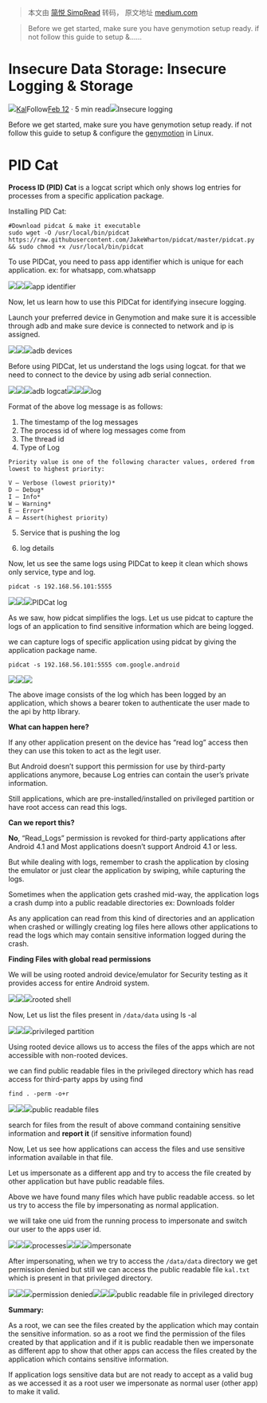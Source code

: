 > 本文由 [简悦 SimpRead](http://ksria.com/simpread/) 转码， 原文地址 [medium.com](https://medium.com/mobis3c/insecure-data-storage-insecure-logging-storage-bf50db1c4879)

> Before we get started, make sure you have genymotion setup ready. if not follow this guide to setup &......

Insecure Data Storage: Insecure Logging & Storage
=================================================

[![](https://miro.medium.com/fit/c/96/96/1*uTzz4c17GKaaSp47mMSkgw.jpeg)](https://3kal.medium.com/?source=post_page-----bf50db1c4879--------------------------------)[Kal](https://3kal.medium.com/?source=post_page-----bf50db1c4879--------------------------------)Follow[Feb 12](/mobis3c/insecure-data-storage-insecure-logging-storage-bf50db1c4879?source=post_page-----bf50db1c4879--------------------------------) · 5 min read![](https://miro.medium.com/max/1400/0*35mJaLH5jFWd-JHx.jpg)Insecure logging

Before we get started, make sure you have genymotion setup ready. if not follow this guide to setup & configure the [genymotion](/mobis3c/setting-up-an-android-pentesting-environment-29991aa0c3f1#cc07) in Linux.

PID Cat
=======

**Process ID (PID) Cat** is a logcat script which only shows log entries for processes from a specific application package.

Installing PID Cat:

```
#Download pidcat & make it executable
sudo wget -O /usr/local/bin/pidcat https://raw.githubusercontent.com/JakeWharton/pidcat/master/pidcat.py && sudo chmod +x /usr/local/bin/pidcat

```

To use PIDCat, you need to pass app identifier which is unique for each application. ex: for whatsapp, com.whatsapp

![](https://miro.medium.com/max/60/1*IiaVUI_Yf93bZ0eSRO7nSQ.png?q=20)![](https://miro.medium.com/max/875/1*IiaVUI_Yf93bZ0eSRO7nSQ.png)![](https://miro.medium.com/max/1400/1*IiaVUI_Yf93bZ0eSRO7nSQ.png)app identifier

Now, let us learn how to use this PIDCat for identifying insecure logging.

Launch your preferred device in Genymotion and make sure it is accessible through adb and make sure device is connected to network and ip is assigned.

![](https://miro.medium.com/max/60/1*V290lAW4EBZfBnnv6vNpWw.png?q=20)![](https://miro.medium.com/max/875/1*V290lAW4EBZfBnnv6vNpWw.png)![](https://miro.medium.com/max/1400/1*V290lAW4EBZfBnnv6vNpWw.png)adb devices

Before using PIDCat, let us understand the logs using logcat. for that we need to connect to the device by using adb serial connection.

![](https://miro.medium.com/max/60/1*Mcn-amE7npGeJseWNwnwVw.png?q=20)![](https://miro.medium.com/max/875/1*Mcn-amE7npGeJseWNwnwVw.png)![](https://miro.medium.com/max/1400/1*Mcn-amE7npGeJseWNwnwVw.png)adb logcat![](https://miro.medium.com/max/60/1*344vtamrPlUAUdu_PE472w.png?q=20)![](https://miro.medium.com/max/875/1*344vtamrPlUAUdu_PE472w.png)![](https://miro.medium.com/max/1400/1*344vtamrPlUAUdu_PE472w.png)log

Format of the above log message is as follows:

1.  The timestamp of the log messages
2.  The process id of where log messages come from
3.  The thread id
4.  Type of Log

```
Priority value is one of the following character values, ordered from lowest to highest priority:

V — Verbose (lowest priority)*
D — Debug*
I — Info*
W — Warning*
E — Error*
A — Assert(highest priority)

```

5. Service that is pushing the log

6. log details

Now, let us see the same logs using PIDCat to keep it clean which shows only service, type and log.

```
pidcat -s 192.168.56.101:5555

```

![](https://miro.medium.com/max/60/1*r2vtnSBURJANkyLzAT7_-w.png?q=20)![](https://miro.medium.com/max/875/1*r2vtnSBURJANkyLzAT7_-w.png)![](https://miro.medium.com/max/1400/1*r2vtnSBURJANkyLzAT7_-w.png)PIDCat log

As we saw, how pidcat simplifies the logs. Let us use pidcat to capture the logs of an application to find sensitive information which are being logged.

we can capture logs of specific application using pidcat by giving the application package name.

```
pidcat -s 192.168.56.101:5555 com.google.android

```

![](https://miro.medium.com/max/60/1*7a0VrrW_T3WfAQtP-XkJZA.png?q=20)![](https://miro.medium.com/max/875/1*7a0VrrW_T3WfAQtP-XkJZA.png)![](https://miro.medium.com/max/1400/1*7a0VrrW_T3WfAQtP-XkJZA.png)

The above image consists of the log which has been logged by an application, which shows a bearer token to authenticate the user made to the api by http library.

**What can happen here?**

If any other application present on the device has “read log” access then they can use this token to act as the legit user.

But Android doesn’t support this permission for use by third-party applications anymore, because Log entries can contain the user’s private information.

Still applications, which are pre-installed/installed on privileged partition or have root access can read this logs.

**Can we report this?**

**No**, “Read_Logs” permission is revoked for third-party applications after Android 4.1 and Most applications doesn’t support Android 4.1 or less.

But while dealing with logs, remember to crash the application by closing the emulator or just clear the application by swiping, while capturing the logs.

Sometimes when the application gets crashed mid-way, the application logs a crash dump into a public readable directories ex: Downloads folder

As any application can read from this kind of directories and an application when crashed or willingly creating log files here allows other applications to read the logs which may contain sensitive information logged during the crash.

**Finding Files with global read permissions**

We will be using rooted android device/emulator for Security testing as it provides access for entire Android system.

![](https://miro.medium.com/max/60/1*zoNeVBfZ1LU7672st8sl9g.png?q=20)![](https://miro.medium.com/max/796/1*zoNeVBfZ1LU7672st8sl9g.png)![](https://miro.medium.com/max/1274/1*zoNeVBfZ1LU7672st8sl9g.png)rooted shell

Now, Let us list the files present in `/data/data` using ls -al

![](https://miro.medium.com/max/60/1*fDVZP5SV_z1tWqvcJPRZBg.png?q=20)![](https://miro.medium.com/max/875/1*fDVZP5SV_z1tWqvcJPRZBg.png)![](https://miro.medium.com/max/1400/1*fDVZP5SV_z1tWqvcJPRZBg.png)privileged partition

Using rooted device allows us to access the files of the apps which are not accessible with non-rooted devices.

we can find public readable files in the privileged directory which has read access for third-party apps by using find

```
find . -perm -o+r

```

![](https://miro.medium.com/max/60/1*C9vxMA1bhO20rSEmvLuKfQ.png?q=20)![](https://miro.medium.com/max/875/1*C9vxMA1bhO20rSEmvLuKfQ.png)![](https://miro.medium.com/max/1400/1*C9vxMA1bhO20rSEmvLuKfQ.png)public readable files

search for files from the result of above command containing sensitive information and **report it** (if sensitive information found)

Now, Let us see how applications can access the files and use sensitive information available in that file.

Let us impersonate as a different app and try to access the file created by other application but have public readable files.

Above we have found many files which have public readable access. so let us try to access the file by impersonating as normal application.

we will take one uid from the running process to impersonate and switch our user to the apps user id.

![](https://miro.medium.com/max/60/1*ucL8dhGgd_fGS83S8uAw2w.png?q=20)![](https://miro.medium.com/max/805/1*ucL8dhGgd_fGS83S8uAw2w.png)![](https://miro.medium.com/max/1288/1*ucL8dhGgd_fGS83S8uAw2w.png)processes![](https://miro.medium.com/max/60/1*hwsQPrB-7N8hsDNcaBO5EQ.png?q=20)![](https://miro.medium.com/max/855/1*hwsQPrB-7N8hsDNcaBO5EQ.png)![](https://miro.medium.com/max/1368/1*hwsQPrB-7N8hsDNcaBO5EQ.png)impersonate

After impersonating, when we try to access the `/data/data` directory we get permission denied but still we can access the public readable file `kal.txt` which is present in that privileged directory.

![](https://miro.medium.com/max/60/1*I760OXuq3lW_DFlmOtq8_w.png?q=20)![](https://miro.medium.com/max/531/1*I760OXuq3lW_DFlmOtq8_w.png)![](https://miro.medium.com/max/850/1*I760OXuq3lW_DFlmOtq8_w.png)permission denied![](https://miro.medium.com/max/60/1*U_FA3gvT65qYTZtBDU3QfQ.png?q=20)![](https://miro.medium.com/max/464/1*U_FA3gvT65qYTZtBDU3QfQ.png)![](https://miro.medium.com/max/742/1*U_FA3gvT65qYTZtBDU3QfQ.png)public readable file in privileged directory

**Summary:**

As a root, we can see the files created by the application which may contain the sensitive information. so as a root we find the permission of the files created by that application and if it is public readable then we impersonate as different app to show that other apps can access the files created by the application which contains sensitive information.

If application logs sensitive data but are not ready to accept as a valid bug as we accessed it as a root user we impersonate as normal user (other app) to make it valid.